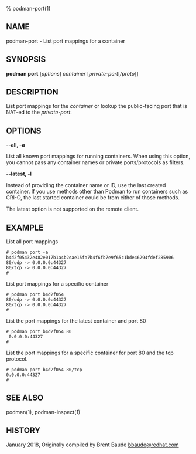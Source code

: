 % podman-port(1)

## NAME
podman\-port - List port mappings for a container

## SYNOPSIS
**podman port** [*options*] *container* [*private-port*[/*proto*]]

## DESCRIPTION
List port mappings for the *container* or lookup the public-facing port that is NAT-ed to the *private-port*.

## OPTIONS

**--all, -a**

List all known port mappings for running containers.  When using this option, you cannot pass any container names
or private ports/protocols as filters.

**--latest, -l**

Instead of providing the container name or ID, use the last created container. If you use methods other than Podman
to run containers such as CRI-O, the last started container could be from either of those methods.

The latest option is not supported on the remote client.

## EXAMPLE

List all port mappings
```
# podman port -a
b4d2f05432e482e017b1a4b2eae15fa7b4f6fb7e9f65c1bde46294fdef285906
80/udp -> 0.0.0.0:44327
80/tcp -> 0.0.0.0:44327
#
```

List port mappings for a specific container
```
# podman port b4d2f054
80/udp -> 0.0.0.0:44327
80/tcp -> 0.0.0.0:44327
#
```
List the port mappings for the latest container and port 80
```
# podman port b4d2f054 80
 0.0.0.0:44327
#
```

List the port mappings for a specific container for port 80 and the tcp protocol.
```
# podman port b4d2f054 80/tcp
0.0.0.0:44327
#
```
## SEE ALSO
podman(1), podman-inspect(1)

## HISTORY
January 2018, Originally compiled by Brent Baude <bbaude@redhat.com>
